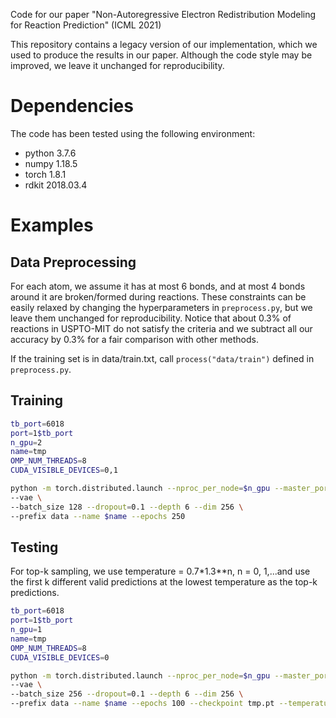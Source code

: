 Code for our paper "Non-Autoregressive Electron Redistribution Modeling for Reaction Prediction" (ICML 2021)

This repository contains a legacy version of our implementation, which we used to produce the results in our paper.
Although the code style may be improved, we leave it unchanged for reproducibility.

# Dependencies
The code has been tested using the following environment:
* python 3.7.6
* numpy 1.18.5
* torch 1.8.1
* rdkit 2018.03.4

# Examples
## Data Preprocessing
For each atom, we assume it has at most 6 bonds, and at most 4 bonds around it are broken/formed during reactions.
These constraints can be easily relaxed by changing the hyperparameters in `preprocess.py`, but we leave them unchanged for reproducibility.
Notice that about 0.3% of reactions in USPTO-MIT do not satisfy the criteria and we subtract all our accuracy by 0.3% for a fair comparison with other methods.

If the training set is in data/train.txt, call 
`process("data/train")`
defined in `preprocess.py`. 


## Training

```bash
tb_port=6018
port=1$tb_port
n_gpu=2
name=tmp
OMP_NUM_THREADS=8
CUDA_VISIBLE_DEVICES=0,1

python -m torch.distributed.launch --nproc_per_node=$n_gpu --master_port $port ./main.py --world_size $n_gpu --train \
--vae \
--batch_size 128 --dropout=0.1 --depth 6 --dim 256 \
--prefix data --name $name --epochs 250
```

## Testing
For top-k sampling, we use temperature = 0.7*1.3**n, n = 0, 1,...and use the first k different valid predictions at the lowest temperature as the top-k predictions.

```bash
tb_port=6018
port=1$tb_port
n_gpu=1 
name=tmp
OMP_NUM_THREADS=8
CUDA_VISIBLE_DEVICES=0

python -m torch.distributed.launch --nproc_per_node=$n_gpu --master_port $port ./main.py --world_size $n_gpu --test \
--vae \
--batch_size 256 --dropout=0.1 --depth 6 --dim 256 \
--prefix data --name $name --epochs 100 --checkpoint tmp.pt --temperature 0.7
```